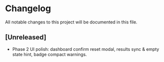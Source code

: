 # Changelog

All notable changes to this project will be documented in this file.

## [Unreleased]

- Phase 2 UI polish: dashboard confirm reset modal, results sync & empty state hint, badge compact warnings.
